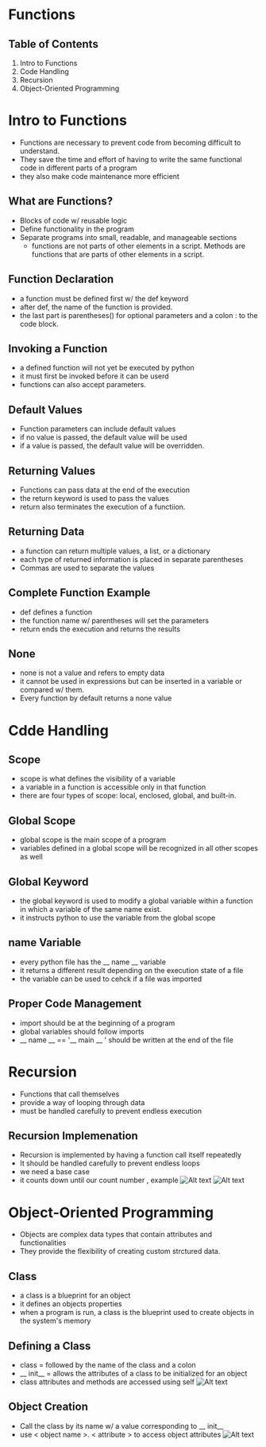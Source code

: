 # Functions
## Table of Contents
1. Intro to Functions
2. Code Handling
3. Recursion
4. Object-Oriented Programming
# Intro to Functions
- Functions are necessary to prevent code from becoming difficult to understand.
- They save the time and effort of having to write the same functional code in different parts of a program
- they also make code maintenance more efficient
## What are Functions?
- Blocks of code w/ reusable logic
- Define functionality in the program
- Separate programs into small, readable, and manageable sections
    - functions are not parts of other elements in a script. Methods are functions that are parts of other elements in a script.
## Function Declaration
- a function must be defined first w/ the def keyword
- after def, the name of the function is provided.
- the last part is parentheses() for optional parameters and a colon : to the code block.
## Invoking a Function
- a defined function will not yet be executed by python
- it must first be invoked before it can be userd
- functions can also accept parameters.
## Default Values
- Function parameters can include default values
- if no value is passed, the default value will be used
- if a value is passed, the default value will be overridden.
## Returning Values
- Functions can pass data at the end of the execution
- the return keyword is used to pass the values
- return also terminates the execution of a functiion.
## Returning Data
- a function can return multiple values, a list, or a dictionary
- each type of returned information is placed in separate parentheses
- Commas are used to separate the values
## Complete Function Example
- def defines a function
- the function name w/ parentheses will set the parameters
- return ends the execution and returns the results
## None
- none is not a value and refers to empty data
- it cannot be used in expressions but can be inserted in a variable or compared w/ them.
- Every function by default returns a none value
# Cdde Handling
## Scope
- scope is what defines the visibility of a variable
- a variable in a function is accessible only in that function
- there are four types of scope: local, enclosed, global, and built-in.
## Global Scope
- global scope is the main scope of a program
- variables defined in a global scope will be recognized in all other scopes as well
## Global Keyword
- the global keyword is used to modify a global variable within a function in which a variable of the same name exist.
- it instructs python to use the variable from the global scope
## __name__ Variable
- every python file has the __ name __ variable
- it returns a different result depending on the execution state of a file
- the variable can be used to cehck if a file was imported
## Proper Code Management
- import should be at the beginning of a program
- global variables should follow imports
- __ name __ == '__ main __ ' should be written at the end of the file
# Recursion
- Functions that call themselves
- provide a way of looping through data
- must be handled carefully to prevent endless execution
## Recursion Implemenation
- Recursion is implemented by having a function call itself repeatedly
- It should be handled carefully to prevent endless loops
- we need a base case
- it counts down until our count number , example
![Alt text](<../assets/recurison example.png>)
![Alt text](<../assets/recurison example 2.png>)
# Object-Oriented Programming
- Objects are complex data types that contain attributes and functionalities
- They provide the flexibility of creating custom strctured data.
## Class
- a class is a blueprint for an object
- it defines an objects properties
- when a program is run, a class is the blueprint used to create objects in the system's memory
## Defining a Class
- class = followed by the name of the class and a colon
- __ init__ = allows the attributes of a class to be initialized for an object
- class attributes and methods are accessed using self
![Alt text](<../assets/define a object andclass.png>)
## Object Creation
- Call the class by its name w/ a value corresponding to __ init__
- use < object name >. < attribute > to access object attributes
![Alt text](<../assets/object creation.png>)
